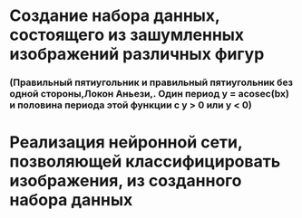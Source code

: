 # Создание набора данных, состоящего из зашумленных изображений различных фигур
### (Правильный пятиугольник и правильный пятиугольник без одной стороны,Локон Аньези,. Один период y = acosec(bx) и половина периода этой функции с y > 0 или y < 0)
# Реализация нейронной сети, позволяющей классифицировать изображения, из созданного набора данных
